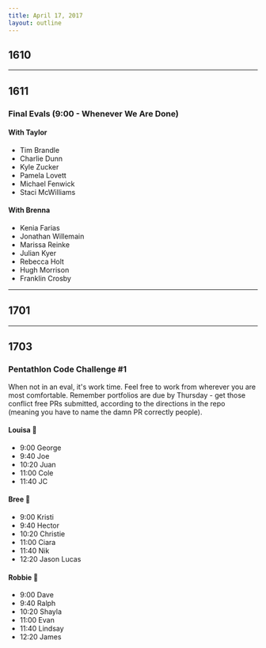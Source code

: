 ```yaml
---
title: April 17, 2017
layout: outline
---
```


## 1610

-----------------------------------------------

## 1611

### Final Evals (9:00 - Whenever We Are Done)  

#### With Taylor  
- Tim Brandle  
- Charlie Dunn  
- Kyle Zucker  
- Pamela Lovett  
- Michael Fenwick  
- Staci McWilliams  

#### With Brenna  
- Kenia Farias  
- Jonathan Willemain  
- Marissa Reinke  
- Julian Kyer  
- Rebecca Holt  
- Hugh Morrison  
- Franklin Crosby  
-----------------------------------------------

## 1701

-----------------------------------------------

## 1703

### Pentathlon Code Challenge #1
When not in an eval, it's work time. Feel free to work from wherever you are most comfortable. Remember portfolios are due by Thursday - get those conflict free PRs submitted, according to the directions in the repo (meaning you have to name the damn PR correctly people).

#### Louisa :hear_no_evil:

- 9:00 George
- 9:40 Joe
- 10:20 Juan
- 11:00 Cole
- 11:40 JC

#### Bree :see_no_evil:

- 9:00 Kristi
- 9:40 Hector
- 10:20 Christie
- 11:00 Ciara
- 11:40 Nik
- 12:20 Jason Lucas

#### Robbie :speak_no_evil:

- 9:00 Dave
- 9:40 Ralph
- 10:20 Shayla
- 11:00 Evan
- 11:40 Lindsay
- 12:20 James
